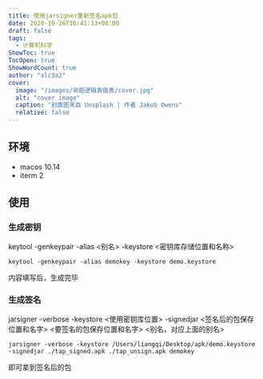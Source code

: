 ```yaml
---
title: 使用jarsigner重新签名apk包
date: 2020-10-26T16:41:13+08:00
draft: false
tags:
  - 计算机科学
ShowToc: true
TocOpen: true
ShowWordCount: true
author: "slc3a2"
cover:
  image: "/images/命题逻辑真值表/cover.jpg"
  alt: "cover image"
  caption: "封面图来自 Unsplash | 作者 Jakob Owens"
  relative: false
---
```


## 环境

- macos 10.14
- iterm 2

## 使用

### 生成密钥

keytool -genkeypair -alias <别名> -keystore <密钥库存储位置和名称>

```shell
keytool -genkeypair -alias demokey -keystore demo.keystore
```

内容填写后，生成完毕

### 生成签名

jarsigner -verbose -keystore <使用密钥库位置> -signedjar <签名后的包保存位置和名字> <要签名的包保存位置和名字> <别名，对应上面的别名>

```shell
jarsigner -verbose -keystore /Users/liangqi/Desktop/apk/demo.keystore -signedjar ./tap_signed.apk ./tap_unsign.apk demokey
```

即可拿到签名后的包
